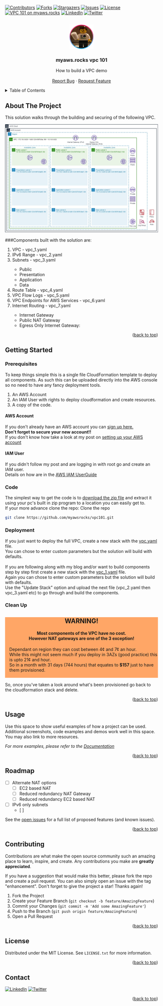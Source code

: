 [![Contributors][contributors-shield]][contributors-url]
[![Forks][forks-shield]][forks-url]
[![Stargazers][stars-shield]][stars-url]
[![Issues][issues-shield]][issues-url]
[![License][license-shield]][license-url]
<br>
[![VPC 101 on myaws.rocks][website-shield]][website-url]
[![LinkedIn][linkedin-shield]][linkedin-url]
[![Twitter][twitter-shield]][twitter-url]
<!-- PROJECT LOGO -->
<br />
<div align="center">
  <a href="https://github.com/myawsrocks/vpc101">
    <img src="images/minifig.png" alt="Logo" width="80" height="80">
  </a>

<h3 align="center">myaws.rocks vpc 101</h3>

  <p align="center">
    How to build a VPC demo
    <br />
    <br />
    <a href="https://github.com/myawsrocks/vpc101/issues">Report Bug</a>
    ·
    <a href="https://github.com/myawsrocks/vpc101/issues">Request Feature</a>
  </p>
</div>

<!-- TABLE OF CONTENTS -->
<details>
  <summary>Table of Contents</summary>
  <ol>
    <li>
      <a href="#about-the-project">About The Project</a>
    </li>
    <li>
      <a href="#getting-started">Getting Started</a>
      <ul>
        <li><a href="#prerequisites">Prerequisites</a></li>
        <li><a href="#installation">Installation</a></li>
      </ul>
    </li>
    <li><a href="#usage">Usage</a></li>
    <li><a href="#roadmap">Roadmap</a></li>
    <li><a href="#contributing">Contributing</a></li>
    <li><a href="#license">License</a></li>
    <li><a href="#contact">Contact</a></li>
  </ol>
</details>



<!-- ABOUT THE PROJECT -->
## About The Project

This solution walks through the building and securing of the following VPC.

![Product Name Screen Shot][product-screenshot]

###Components built with the solution are:
<ol>
<li>VPC - vpc_1.yaml</li>
<li>IPv6 Range - vpc_2.yaml</li>
<li>Subnets - vpc_3.yaml</li>
    <ul>
    <li>Public</li>
    <li>Presentation</li>
    <li>Application</li>
    <li>Data</li>
    </ul>
<li>Route Table - vpc_4.yaml</li>
<li>VPC Flow Logs - vpc_5.yaml</li>
<li>VPC Endpoints for AWS Services - vpc_6.yaml</li>
<li>Internet Routing - vpc_7.yaml</li>
    <ul>
    <li>Internet Gateway</li>
    <li>Public NAT Gateway</li>
    <li>Egress Only Internet Gateway:</li>
    </ul>
</ol>
<p align="right">(<a href="#top">back to top</a>)</p>

<!-- GETTING STARTED -->
## Getting Started

### Prerequisites

To keep things simple this is a single file CloudFormation template to deploy all components.
As such this can be uploaded directly into the AWS console so no need to have any fancy deployment tools.

1. An AWS Account
2. An IAM User with rights to deploy cloudformation and create resources.
3. A copy of the code.

#### AWS Account
If you don't already have an AWS account you can [sign up here.](https://portal.aws.amazon.com/billing/signup) </br>
**Don't forget to secure your new account!!</br>**
If you don't know how take a look at my post on [setting up your AWS account](https://myaws.rocks/setting-up-your-aws-account/)

#### IAM User
If you didn't follow my post and are logging in with root go and create an IAM user.</br>
Details on how are in the [AWS IAM UserGuide](https://docs.aws.amazon.com/IAM/latest/UserGuide/id_users_create.html#id_users_create_console)

### Code
The simplest way to get the code is to [download the zip file](https://github.com/myawsrocks/vpc101/archive/refs/heads/main.zip) and extract it using your pc's built in zip program to a location you can easily get to.<br/>
If your more advance clone the repo:
Clone the repo
   ```sh
   git clone https://github.com/myawsrocks/vpc101.git
   ```
### Deployment

If you just want to deploy the full VPC, create a new stack with the [vpc.yaml](vpc.yaml) file.<br/>
You can chose to enter custom parameters but the solution will build with defaults.<br/>
</br>
If you are following along with my blog and/or want to build components step by step first create a new stack with the [vpc_1.yaml](vpc_1.yaml) file.<br/>
Again you can chose to enter custom parameters but the solution will build with defaults.<br/>
Use the "Update Stack" option and upload the next file (vpc_2.yaml then vpc_3.yaml etc) to go through and build the components.

### Clean Up
<div class="warning" style='background-color:#ffa666'>
<h2 style='text-align:center'>WARNING!</h2>
<h4 style='text-align:center'>Most components of the VPC have no cost.<br/>However NAT gateways are one of the 3 exception!</h4>
<p style='margin-left:1em'>
Dependant on region they can cost between 4¢ and 7¢ an hour.<br/>
While this might not seem much if you deploy in 3AZs (good practice) this is upto 21¢ and hour.<br/>
So in a month with 31 days (744 hours) that equates to <b>$157</b> just to have them provisioned.<br/>
<br/>
</p>
</div>

So, once you've taken a look around what's been provisioned go back to the cloudformation stack and delete. 

<p align="right">(<a href="#top">back to top</a>)</p>



<!-- USAGE EXAMPLES -->
## Usage

Use this space to show useful examples of how a project can be used. Additional screenshots, code examples and demos work well in this space. You may also link to more resources.

_For more examples, please refer to the [Documentation](https://example.com)_

<p align="right">(<a href="#top">back to top</a>)</p>



<!-- ROADMAP -->
## Roadmap

- [ ] Alternate NAT options
  - [ ] EC2 based NAT
  - [ ] Reduced redundancy NAT Gateway
  - [ ] Reduced redundancy EC2 based NAT
- [ ] IPv6 only subnets
  - [ ] 

See the [open issues](https://github.com/myawsrocks/vpc101/issues) for a full list of proposed features (and known issues).

<p align="right">(<a href="#top">back to top</a>)</p>



<!-- CONTRIBUTING -->
## Contributing

Contributions are what make the open source community such an amazing place to learn, inspire, and create. Any contributions you make are **greatly appreciated**.

If you have a suggestion that would make this better, please fork the repo and create a pull request. You can also simply open an issue with the tag "enhancement".
Don't forget to give the project a star! Thanks again!

1. Fork the Project
2. Create your Feature Branch (`git checkout -b feature/AmazingFeature`)
3. Commit your Changes (`git commit -m 'Add some AmazingFeature'`)
4. Push to the Branch (`git push origin feature/AmazingFeature`)
5. Open a Pull Request

<p align="right">(<a href="#top">back to top</a>)</p>



<!-- LICENSE -->
## License

Distributed under the MIT License. See `LICENSE.txt` for more information.

<p align="right">(<a href="#top">back to top</a>)</p>



<!-- CONTACT -->
## Contact
[![LinkedIn][linkedin-shield]][linkedin-url]
[![Twitter][twitter-shield]][twitter-url]


<p align="right">(<a href="#top">back to top</a>)</p>


<!-- MARKDOWN LINKS & IMAGES -->
<!-- https://www.markdownguide.org/basic-syntax/#reference-style-links -->
[contributors-shield]: https://img.shields.io/github/contributors/myawsrocks/vpc101.svg?style=plastic&logo=appveyor
[contributors-url]: https://github.com/myawsrocks/vpc101/graphs/contributors
[forks-shield]: https://img.shields.io/github/forks/myawsrocks/vpc101.svg?style=plastic&logo=appveyor
[forks-url]: https://github.com/myawsrocks/vpc101/network/members
[stars-shield]: https://img.shields.io/github/stars/github_username/repo_name.svg?style=plastic&logo=appveyor
[stars-url]: https://github.com/myawsrocks/vpc101/stargazers
[issues-shield]: https://img.shields.io/github/issues/github_username/repo_name.svg?style=plastic&logo=appveyor
[issues-url]: https://github.com/myawsrocks/vpc101/issues
[license-shield]: https://img.shields.io/github/license/github_username/repo_name.svg?style=plastic&logo=appveyor
[license-url]: https://github.com/myawsrocks/vpc101/blob/master/LICENSE
[linkedin-shield]: https://img.shields.io/badge/-LinkedIn-black.svg?style=social&logo=linkedin&color=blue
[linkedin-url]: https://linkedin.com/in/robinwford/
[twitter-shield]: https://img.shields.io/twitter/follow/robinwford?color=blue&logo=twitter&style=social
[twitter-url]: https://twitter.com/robinwford
[website-url]: https://myaws.rocks/aws-vpc-101
[website-shield]: https://img.shields.io/badge/Project%20Link-myaws.rocks%20VPC101-yellowgreen?style=social
[product-screenshot]: images/VPC.jpg